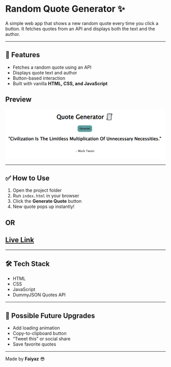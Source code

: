 # Random Quote Generator ✨

A simple web app that shows a new random quote every time you click a button. It fetches quotes from an API and displays both the text and the author.

---

## 🚀 Features

- Fetches a random quote using an API
- Displays quote text and author
- Button-based interaction
- Built with vanilla **HTML, CSS, and JavaScript**

## Preview

![Preview](image.png)

---

## ✅ How to Use

1. Open the project folder
2. Run `index.html` in your browser
3. Click the **Generate Quote** button
4. New quote pops up instantly!

## OR

## [Live Link](https://faiyaz-xyz.github.io/quote-generator-api/)

---

## 🛠 Tech Stack

- HTML
- CSS
- JavaScript
- DummyJSON Quotes API

---

## 📌 Possible Future Upgrades

- Add loading animation
- Copy-to-clipboard button
- “Tweet this” or social share
- Save favorite quotes

---

Made by **Faiyaz** 😎
